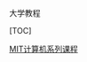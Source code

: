 大学教程

[TOC]

[MIT计算机系列课程](https://ocw.mit.edu/courses/find-by-topic/#cat=engineering&subcat=computerscience&spec=artificialintelligence)